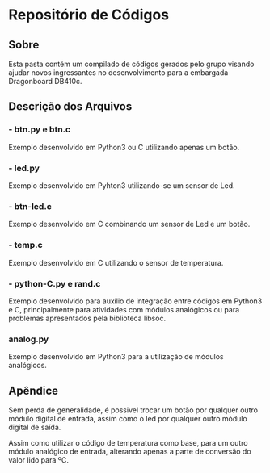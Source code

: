 # Repositório de Códigos

## Sobre
Esta pasta contém um compilado de códigos gerados pelo grupo visando ajudar novos ingressantes no desenvolvimento para a embargada Dragonboard DB410c.

## Descrição dos Arquivos

### - btn.py e btn.c
Exemplo desenvolvido em Python3 ou C utilizando apenas um botão.

### - led.py
Exemplo desenvolvido em Pyhton3 utilizando-se um sensor de Led.

### - btn-led.c
Exemplo desenvolvido em C combinando um sensor de Led e um botão.

### - temp.c 
Exemplo desenvolvido em C utilizando o sensor de temperatura.

### - python-C.py e rand.c
Exemplo desenvolvido para auxílio de integração entre códigos em Python3 e C, principalmente para atividades com módulos analógicos ou para problemas apresentados pela biblioteca libsoc.

### analog.py
Exemplo desenvolvido em Python3 para a utilização de módulos analógicos.

## Apêndice
Sem perda de generalidade, é possivel trocar um botão por qualquer outro módulo digital de entrada,
assim como o led por qualquer outro módulo digital de saída.

Assim como utilizar o código de temperatura como base, para um outro módulo analógico de entrada, alterando apenas a parte de conversão do valor lido para ºC.
